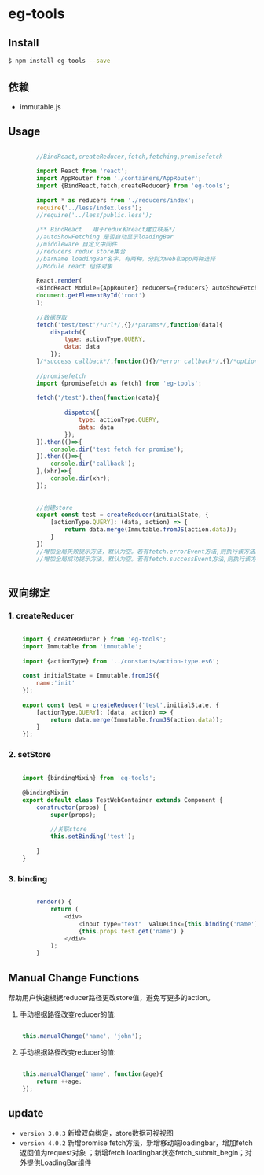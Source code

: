 # eg-tools


## Install

```bash
$ npm install eg-tools --save
```

## 依赖

* immutable.js

## Usage

```js

		//BindReact,createReducer,fetch,fetching,promisefetch
		
		import React from 'react';
		import AppRouter from './containers/AppRouter';
		import {BindReact,fetch,createReducer} from 'eg-tools';
		
		import * as reducers from './reducers/index';
		require('../less/index.less');
		//require('../less/public.less');
		
		/** BindReact   用于redux和react建立联系*/
		//autoShowFetching 是否自动显示loadingBar
		//middleware 自定义中间件
		//reducers redux store集合
		//barName loadingBar名字，有两种，分别为web和app两种选择
		//Module react 组件对象
		
		React.render(
		<BindReact Module={AppRouter} reducers={reducers} autoShowFetching={true} barName="web" middleware={[]} />,
		document.getElementById('root')
		);
		
		//数据获取
		fetch('test/test'/*url*/,{}/*params*/,function(data){
			dispatch({
				type: actionType.QUERY,
				data: data
			});
		}/*success callback*/,function(){}/*error callback*/,{}/*options*/)
		
		//promisefetch
		import {promisefetch as fetch} from 'eg-tools';
		
		fetch('/test').then(function(data){
    
                dispatch({
                    type: actionType.QUERY,
                    data: data
                });
        }).then(()=>{
            console.dir('test fetch for promise');
        }).then(()=>{
            console.dir('callback');
        },(xhr)=>{
            console.dir(xhr);
        });
        
		
		//创建store
		export const test = createReducer(initialState, {
            [actionType.QUERY]: (data, action) => {
                return data.merge(Immutable.fromJS(action.data));
            }
        })
        //增加全局失败提示方法，默认为空。若有fetch.errorEvent方法,则执行该方法。可统一处理。
        //增加全局成功提示方法，默认为空。若有fetch.successEvent方法,则执行该方法
        
```

## 双向绑定

### 1. createReducer

```js
    
    import { createReducer } from 'eg-tools';
    import Immutable from 'immutable';
    
    import {actionType} from '../constants/action-type.es6';
    
    const initialState = Immutable.fromJS({
        name:'init'
    });
    
    export const test = createReducer('test',initialState, {
        [actionType.QUERY]: (data, action) => {
            return data.merge(Immutable.fromJS(action.data));
        }
    });
```

### 2. setStore

```js
    
    import {bindingMixin} from 'eg-tools';
    
    @bindingMixin
    export default class TestWebContainer extends Component {
        constructor(props) {
            super(props);
            
            //关联store
            this.setBinding('test');
    
        }
    }
```

### 3. binding

```js

        render() {
            return (
                <div>
                    <input type="text"  valueLink={this.binding('name')  } />
                    {this.props.test.get('name') }
                </div>
            );
        }
```

## Manual Change Functions

帮助用户快速根据reducer路径更改store值，避免写更多的action。

1. 手动根据路径改变reducer的值:

```js

    this.manualChange('name', 'john');
```

2. 手动根据路径改变reducer的值:

```js

    this.manualChange('name', function(age){
        return ++age;
    });
```


## update

* `version 3.0.3` 新增双向绑定，store数据可视视图
* `version 4.0.2` 新增promise fetch方法，新增移动端loadingbar，增加fetch返回值为request对象 ；新增fetch loadingbar状态fetch_submit_begin；对外提供LoadingBar组件